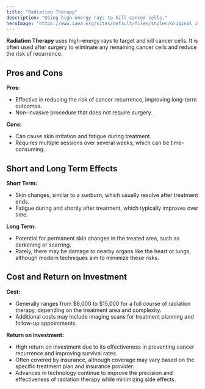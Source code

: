 ```yaml
---
title: "Radiation Therapy"
description: "Using high-energy rays to kill cancer cells."
heroImage: "https://www.iaea.org/sites/default/files/styles/original_image_size/public/radiotherapyv3cover.jpg?itok=XzQHqTpC"
---
```


**Radiation Therapy** uses high-energy rays to target and kill cancer cells. It is often used after surgery to eliminate any remaining cancer cells and reduce the risk of recurrence.

## Pros and Cons

**Pros:**

- Effective in reducing the risk of cancer recurrence, improving long-term outcomes.
- Non-invasive procedure that does not require surgery.

**Cons:**

- Can cause skin irritation and fatigue during treatment.
- Requires multiple sessions over several weeks, which can be time-consuming.

## Short and Long Term Effects

**Short Term:**

- Skin changes, similar to a sunburn, which usually resolve after treatment ends.
- Fatigue during and shortly after treatment, which typically improves over time.

**Long Term:**

- Potential for permanent skin changes in the treated area, such as darkening or scarring.
- Rarely, there may be damage to nearby organs like the heart or lungs, although modern techniques aim to minimize these risks.

## Cost and Return on Investment

**Cost:**

- Generally ranges from $8,000 to $15,000 for a full course of radiation therapy, depending on the treatment area and complexity.
- Additional costs may include imaging scans for treatment planning and follow-up appointments.

**Return on Investment:**

- High return on investment due to its effectiveness in preventing cancer recurrence and improving survival rates.
- Often covered by insurance, although coverage may vary based on the specific treatment plan and insurance provider.
- Advances in technology continue to improve the precision and effectiveness of radiation therapy while minimizing side effects.
